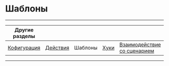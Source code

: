 # Шаблоны

---
|Другие разделы ||||||
|---|---|---|---|---|---|
| [Кофигурация](./config.md) | [Действия](./actions.md) | Шаблоны | [Хуки](./hooks.md) | [Взаимодействие со сценарием](./scenario.md) | [Формы](./forms.md) |
---
